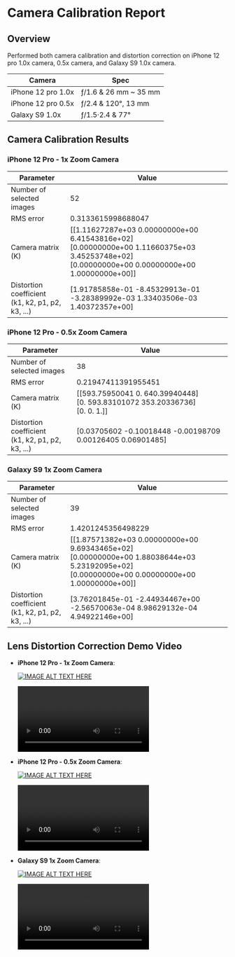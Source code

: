 # Camera Calibration Report

## Overview

Performed both camera calibration and distortion correction on iPhone 12 pro 1.0x camera, 0.5x camera, and Galaxy S9 1.0x camera.

| Camera              | Spec                    |
|---------------------|-------------------------|
| iPhone 12 pro 1.0x  |  ƒ/1.6 & 26 mm ~ 35 mm  |
| iPhone 12 pro 0.5x  |  ƒ/2.4 & 120°, 13 mm    |
| Galaxy S9 1.0x      |  ƒ/1.5·2.4 & 77°        |

## Camera Calibration Results

### iPhone 12 Pro - 1x Zoom Camera

| Parameter | Value |
|-----------|-------|
| Number of selected images | 52 |
| RMS error | 0.3133615998688047 |
| Camera matrix (K) | [[1.11627287e+03 0.00000000e+00 6.41543816e+02]<br>[0.00000000e+00 1.11660375e+03 3.45253748e+02]<br>[0.00000000e+00 0.00000000e+00 1.00000000e+00]] |
| Distortion coefficient<br>(k1, k2, p1, p2, k3, ...) | [1.91785858e-01 -8.45329913e-01 -3.28389992e-03 1.33403506e-03 1.40372357e+00] |

### iPhone 12 Pro - 0.5x Zoom Camera

| Parameter | Value |
|-----------|-------|
| Number of selected images | 38 |
| RMS error | 0.21947411391955451 |
| Camera matrix (K) | [[593.75950041 0. 640.39940448]<br>[0. 593.83101072 353.20336736]<br>[0. 0. 1.]] |
| Distortion coefficient<br>(k1, k2, p1, p2, k3, ...) | [0.03705602 -0.10018448 -0.00198709 0.00126405 0.06901485] |

### Galaxy S9 1x Zoom Camera

| Parameter | Value |
|-----------|-------|
| Number of selected images | 39 |
| RMS error | 1.4201245356498229 |
| Camera matrix (K) | [[1.87571382e+03 0.00000000e+00 9.69343465e+02]<br>[0.00000000e+00 1.88038644e+03 5.23192095e+02]<br>[0.00000000e+00 0.00000000e+00 1.00000000e+00]] |
| Distortion coefficient<br>(k1, k2, p1, p2, k3, ...) | [3.76201845e-01 -2.44934467e+00 -2.56570063e-04 8.98629132e-04 4.94922146e+00] |

## Lens Distortion Correction Demo Video
- **iPhone 12 Pro - 1x Zoom Camera**:

  [![IMAGE ALT TEXT HERE](https://img.youtube.com/vi/PsvkZ4L9ow0/0.jpg)](https://www.youtube.com/watch?v=PsvkZ4L9ow0)
  
  ![Demo video](media/checkerboard_1x.mp4)
- **iPhone 12 Pro - 0.5x Zoom Camera**:  

  [![IMAGE ALT TEXT HERE](https://img.youtube.com/vi/kkl4_dGyg-U/0.jpg)](https://www.youtube.com/watch?v=kkl4_dGyg-U)

  ![Demo video](media/checkerboard_05x.mp4)
- **Galaxy S9 1x Zoom Camera**:  

  [![IMAGE ALT TEXT HERE](https://img.youtube.com/vi/ZN4hkl2IXow/0.jpg)](https://www.youtube.com/watch?v=ZN4hkl2IXow)

  ![Demo video](media/checkerboard_android.mp4)  
